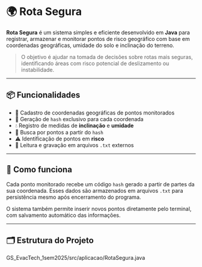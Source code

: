 # 🌍 Rota Segura

**Rota Segura** é um sistema simples e eficiente desenvolvido em **Java** para registrar, armazenar e monitorar pontos de risco geográfico com base em coordenadas geográficas, umidade do solo e inclinação do terreno.

> O objetivo é ajudar na tomada de decisões sobre rotas mais seguras, identificando áreas com risco potencial de deslizamento ou instabilidade.

---

## 📦 Funcionalidades

- 📍 Cadastro de coordenadas geográficas de pontos monitorados
- 🔐 Geração de `hash` exclusivo para cada coordenada
- 💧 Registro de medidas de **inclinação** e **umidade**
- 🔎 Busca por pontos a partir do `hash`
- ⚠️ Identificação de pontos em **risco**
- 📝 Leitura e gravação em arquivos `.txt` externos

---

## 🧠 Como funciona

Cada ponto monitorado recebe um código `hash` gerado a partir de partes da sua coordenada. Esses dados são armazenados em arquivos `.txt` para persistência mesmo após encerramento do programa.

O sistema também permite inserir novos pontos diretamente pelo terminal, com salvamento automático das informações.

---

## 🗂 Estrutura do Projeto
GS_EvacTech_1sem2025/src/aplicacao/RotaSegura.java
